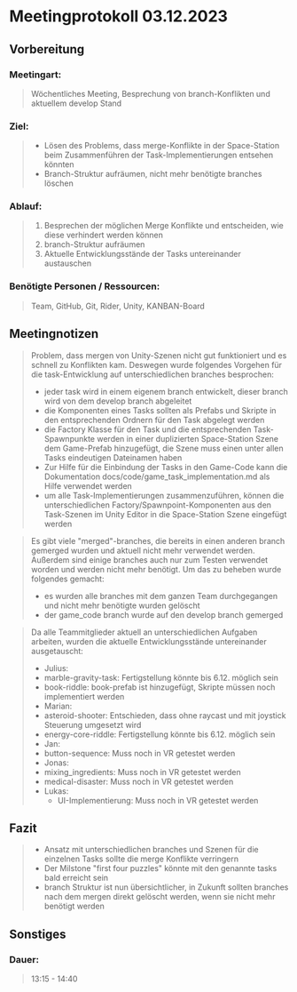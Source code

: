 # Meetingprotokoll 03.12.2023

## Vorbereitung
### Meetingart:
> Wöchentliches Meeting, Besprechung von branch-Konflikten und aktuellem develop Stand

### Ziel:
>- Lösen des Problems, dass merge-Konflikte in der Space-Station beim Zusammenführen der Task-Implementierungen entsehen könnten
>- Branch-Struktur aufräumen, nicht mehr benötigte branches löschen

### Ablauf:
>1. Besprechen der möglichen Merge Konflikte und entscheiden, wie diese verhindert werden können
>2. branch-Struktur aufräumen
>3. Aktuelle Entwicklungsstände der Tasks untereinander austauschen

### Benötigte Personen / Ressourcen:
> Team, GitHub, Git, Rider, Unity, KANBAN-Board

## Meetingnotizen
> Problem, dass mergen von Unity-Szenen nicht gut funktioniert und es schnell zu Konflikten kam.
>Deswegen wurde folgendes Vorgehen für die task-Entwicklung auf unterschiedlichen branches besprochen:
>- jeder task wird in einem eigenem branch entwickelt, dieser branch wird von dem develop branch abgeleitet
>- die Komponenten eines Tasks sollten als Prefabs und Skripte in den entsprechenden Ordnern für den Task abgelegt werden
>- die Factory Klasse für den Task und die entsprechenden Task-Spawnpunkte werden in einer duplizierten Space-Station Szene 
dem Game-Prefab hinzugefügt, die Szene muss einen unter allen Tasks eindeutigen Dateinamen haben
>- Zur Hilfe für die Einbindung der Tasks in den Game-Code kann die Dokumentation docs/code/game_task_implementation.md als Hilfe 
verwendet werden 
>- um alle Task-Implementierungen zusammenzuführen, können die unterschiedlichen Factory/Spawnpoint-Komponenten aus den 
Task-Szenen im Unity Editor in die Space-Station Szene eingefügt werden

> Es gibt viele "merged"-branches, die bereits in einen anderen branch gemerged wurden und aktuell nicht mehr verwendet 
> werden. Außerdem sind einige branches auch nur zum Testen verwendet worden und werden nicht mehr benötigt. Um das zu 
> beheben wurde folgendes gemacht: 
>- es wurden alle branches mit dem ganzen Team durchgegangen und nicht mehr benötigte wurden gelöscht 
>- der game_code branch wurde auf den develop branch gemerged

> Da alle Teammitglieder aktuell an unterschiedlichen Aufgaben arbeiten, wurden die aktuelle Entwicklungsstände 
> untereinander ausgetauscht:
>- Julius: 
>  - marble-gravity-task: Fertigstellung könnte bis 6.12. möglich sein
>  - book-riddle: book-prefab ist hinzugefügt, Skripte müssen noch implementiert werden
>- Marian: 
>  - asteroid-shooter: Entschieden, dass ohne raycast und mit joystick Steuerung umgesetzt wird
>  - energy-core-riddle: Fertigstellung könnte bis 6.12. möglich sein
>- Jan:
>  - button-sequence: Muss noch in VR getestet werden
>- Jonas:
>  - mixing_ingredients: Muss noch in VR getestet werden
>  - medical-disaster: Muss noch in VR getestet werden
>- Lukas:
>    - UI-Implementierung: Muss noch in VR getestet werden

## Fazit
>- Ansatz mit unterschiedlichen branches und Szenen für die einzelnen Tasks sollte die merge Konflikte verringern
>- Der Milstone "first four puzzles" könnte mit den genannte tasks bald erreicht sein
>- branch Struktur ist nun übersichtlicher, in Zukunft sollten branches nach dem mergen direkt gelöscht werden, wenn sie 
nicht mehr benötigt werden

## Sonstiges
### Dauer:
> 13:15 - 14:40
